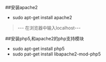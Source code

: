 ##安装apache2

* sudo apt-get install apache2
> --- 在浏览器中输入localhost---

##安装php5,和apache2的php支持模块
* sudo apt-get install php5
* sudo pat-get install libapache2-mod-php5
